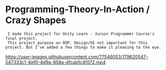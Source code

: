 # Programming-Theory-In-Action / Crazy Shapes 

	 I made this project for Unity Learn - Junior Programmer Course's final project.
	 This project purpose on OOP. Design/UI not important for this project. But I've added a few things to make it pleasing to the eye.
	 


https://user-images.githubusercontent.com/77546053/179620547-547333c1-4ef0-4d9a-858a-dfcab1c4f072.mp4

